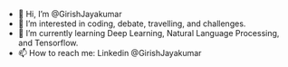 - 👋 Hi, I’m @GirishJayakumar
- 👀 I’m interested in coding, debate, travelling, and challenges. 
- 🌱 I’m currently learning Deep Learning, Natural Language Processing, and Tensorflow. 
- 📫 How to reach me: Linkedin @GirishJayakumar

<!---
GirishJayakumar/GirishJayakumar is a ✨ special ✨ repository because its `README.md` (this file) appears on your GitHub profile.
You can click the Preview link to take a look at your changes.
--->
